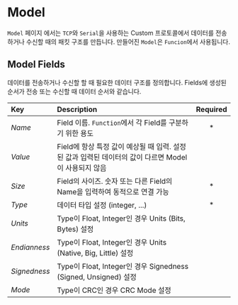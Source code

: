# Model
`Model` 페이지 에서는 `TCP`와 `Serial`을 사용하는 Custom 프로토콜에서 데이터를 전송하거나 수신할 때의 패킷 구조를 만듭니다. 만들어진 `Model`은 `Funcion`에서 사용됩니다.

## Model Fields
 데이터를 전송하거나 수신할 할 때 필요한 데이터 구조를 정의합니다. Fields에 생성된 순서가 전송 또는 수신할 때 데이터 순서와 같습니다.

| Key | Description | Required |
| :- | :- | :-: |
| _Name_ | Field 이름. `Function`에서 각 Field를 구분하기 위한 용도  | * |
| _Value_ | Field에 항상 특정 값이 예상될 때 입력. 설정된 값과 입력된 데이터의 값이 다르면 Model이 사용되지 않음 |  |
| _Size_ | Field의 사이즈. 숫자 또는 다른 Field의 Name을 입력하여 동적으로 연결 가능 | * |
| _Type_ | 데이터 타입 설정 (integer, ...) | * |
| _Units_ | Type이 Float, Integer인 경우 Units (Bits, Bytes) 설정 |  |
| _Endianness_ | Type이 Float, Integer인 경우 Units (Native, Big, Little) 설정  |  |
| _Signedness_ | Type이 Float, Integer인 경우 Signedness (Signed, Unsigned) 설정 |  |
| _Mode_ | Type이 CRC인 경우 CRC Mode 설정 |  |
